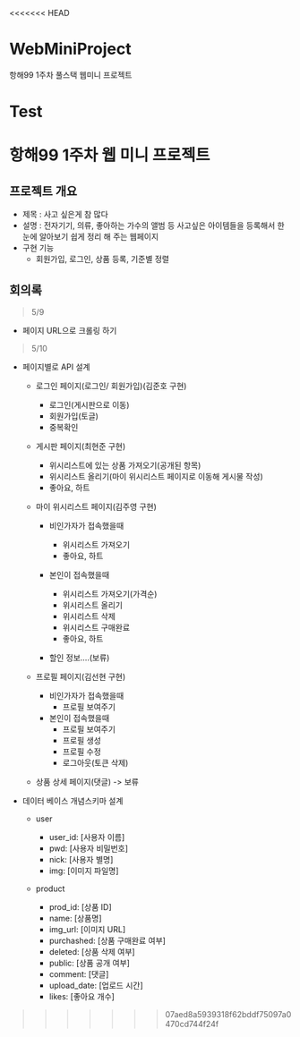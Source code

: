 <<<<<<< HEAD
# WebMiniProject
항해99 1주차 풀스택 웹미니 프로젝트


Test
=======
# 항해99 1주차 웹 미니 프로젝트

## 프로젝트 개요
- 제목 : 사고 싶은게 참 많다
- 설명 : 전자기기, 의류, 좋아하는 가수의 앨범 등 사고싶은 아이템들을 등록해서 한눈에 알아보기 쉽게 정리 해 주는 웹페이지
- 구현 기능
  - 회원가입, 로그인, 상품 등록, 기준별 정렬

## 회의록
> 5/9 
- 페이지 URL으로 크롤링 하기

> 5/10
- 페이지별로 API 설계
	- 로그인 페이지(로그인/ 회원가입)(김준호 구현)
		- 로그인(게시판으로 이동) 
		- 회원가입(토글)
		- 중복확인 
	
	- 게시판 페이지(최현준 구현)
		- 위시리스트에 있는 상품 가져오기(공개된 항목) 
		- 위시리스트 올리기(마이 위시리스트 페이지로 이동해 게시물 작성)
		- 좋아요, 하트 

	- 마이 위시리스트 페이지(김주영 구현)
		- 비인가자가 접속했을때
			- 위시리스트 가져오기
			- 좋아요, 하트

		- 본인이 접속했을때
			- 위시리스트 가져오기(가격순)
			- 위시리스트 올리기 
			- 위시리스트 삭제
			- 위시리스트 구매완료
			- 좋아요, 하트
		- 할인 정보….(보류)

	- 프로필 페이지(김선현 구현)
		- 비인가자가 접속했을때
			- 프로필 보여주기
		- 본인이 접속했을때
			- 프로필 보여주기 
			- 프로필 생성
			- 프로필 수정
			- 로그아웃(토큰 삭제)

	- 상품 상세 페이지(댓글) ->  보류

- 데이터 베이스 개념스키마 설계
	- user
		- user_id: [사용자 이름]
		- pwd: [사용자 비밀번호]
		- nick: [사용자 별명]
		- img: [이미지 파일명]
	
	- product
		- prod_id: [상품 ID]
		- name: [상품명]
		- img_url: [이미지 URL]
		- purchashed: [상품 구매완료 여부]
		- deleted: [상품 삭제 여부]
		- public: [상품 공개 여부]
		- comment: [댓글]
		- upload_date: [업로드 시간]
		- likes: [좋아요 개수]
		
		 
	
		
>>>>>>> 07aed8a5939318f62bddf75097a0470cd744f24f
